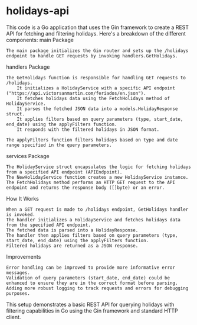 # holidays-api
This code is a Go application that uses the Gin framework to create a REST API for fetching and filtering holidays. Here's a breakdown of the different components:
main Package

    The main package initializes the Gin router and sets up the /holidays endpoint to handle GET requests by invoking handlers.GetHolidays.

handlers Package

    The GetHolidays function is responsible for handling GET requests to /holidays.
        It initializes a HolidayService with a specific API endpoint ("https://api.victorsanmartin.com/feriados/en.json").
        It fetches holidays data using the FetchHolidays method of HolidayService.
        It parses the fetched JSON data into a models.HolidayResponse struct.
        It applies filters based on query parameters (type, start_date, end_date) using the applyFilters function.
        It responds with the filtered holidays in JSON format.

    The applyFilters function filters holidays based on type and date range specified in the query parameters.

services Package

    The HolidayService struct encapsulates the logic for fetching holidays from a specified API endpoint (APIEndpoint).
    The NewHolidayService function creates a new HolidayService instance.
    The FetchHolidays method performs an HTTP GET request to the API endpoint and returns the response body ([]byte) or an error.

How It Works

    When a GET request is made to /holidays endpoint, GetHolidays handler is invoked.
    The handler initializes a HolidayService and fetches holidays data from the specified API endpoint.
    The fetched data is parsed into a HolidayResponse.
    The handler then applies filters based on query parameters (type, start_date, end_date) using the applyFilters function.
    Filtered holidays are returned as a JSON response.

Improvements

    Error handling can be improved to provide more informative error messages.
    Validation of query parameters (start_date, end_date) could be enhanced to ensure they are in the correct format before parsing.
    Adding more robust logging to track requests and errors for debugging purposes.

This setup demonstrates a basic REST API for querying holidays with filtering capabilities in Go using the Gin framework and standard HTTP client.
